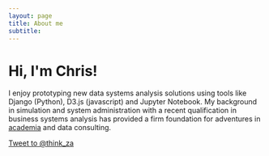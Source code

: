 ```yaml
---
layout: page
title: About me
subtitle:
---
```


# Hi, I'm Chris!

I enjoy prototyping new data systems analysis solutions using tools like Django (Python), D3.js (javascript) and Jupyter Notebook.
My background in simulation and system administration with a recent qualification in business systems analysis has provided a firm foundation for adventures in [academia](https://scholar.google.com/citations?user=BdSaJPUAAAAJ&hl=en) and data consulting.

<a href="https://twitter.com/intent/tweet?screen_name=think_za" class="twitter-mention-button" data-show-count="false">Tweet to @think_za</a><script async src="//platform.twitter.com/widgets.js" charset="utf-8"></script>
